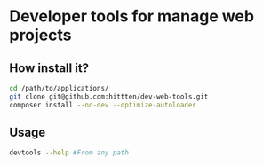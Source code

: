 # Developer tools for manage web projects
## How install it?
```bash
cd /path/to/applications/
git clone git@github.com:hittten/dev-web-tools.git
composer install --no-dev --optimize-autoloader
```

## Usage
```bash
devtools --help #From any path
```
